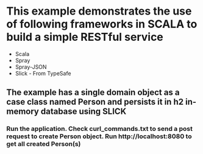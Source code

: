 # This example demonstrates the use of following frameworks in SCALA to build a simple RESTful service
* Scala
* Spray
* Spray-JSON
* Slick - From TypeSafe

## The example has a single domain object as a case class named Person and persists it in h2 in-memory database using SLICK
### Run the application. Check curl_commands.txt to send a post request to create Person object. Run http://localhost:8080 to get all created Person(s)

